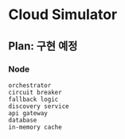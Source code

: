 # Cloud Simulator

## Plan: 구현 예정

### Node

```
orchestrator
circuit breaker
fallback logic
discovery service
api gateway
database
in-memory cache
```
